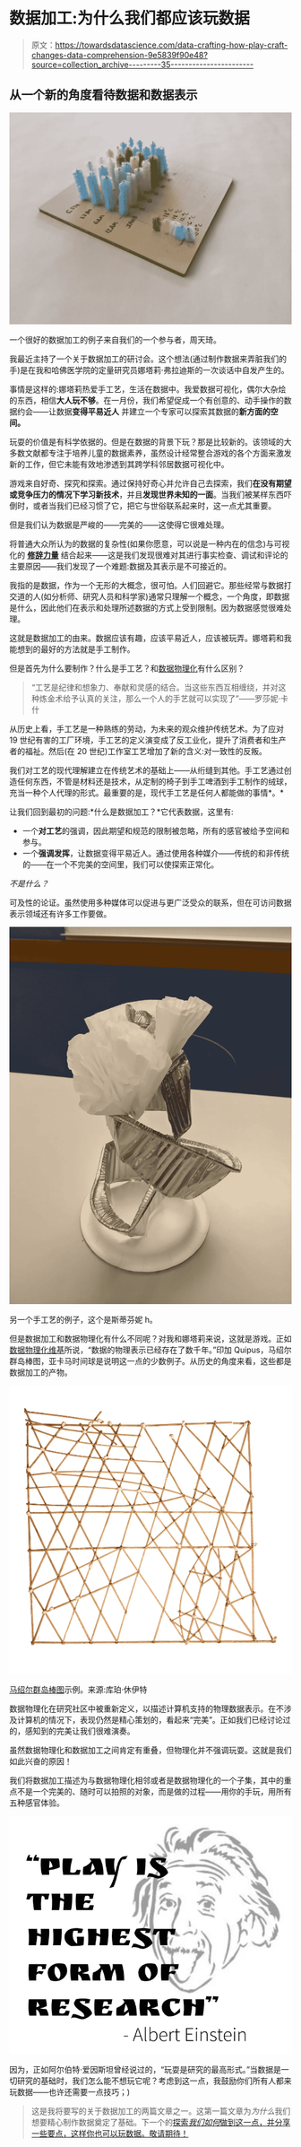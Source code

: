 # 数据加工:为什么我们都应该玩数据

> 原文：<https://towardsdatascience.com/data-crafting-how-play-craft-changes-data-comprehension-9e5839f90e48?source=collection_archive---------35----------------------->

## 从一个新的角度看待数据和数据表示

![](img/b9e402e9e22f87b76c12ea8f71cf4c46.png)

一个很好的数据加工的例子来自我们的一个参与者，周天琦。

我最近主持了一个关于数据加工的研讨会。这个想法(通过制作数据来弄脏我们的手)是在我和哈佛医学院的定量研究员娜塔莉·弗拉迪斯的一次谈话中自发产生的。

事情是这样的:娜塔莉热爱手工艺，生活在数据中。我爱数据可视化，偶尔大杂烩的东西，相信**大人玩不够**。在一月份，我们希望促成一个有创意的、动手操作的数据约会——让数据**变得平易近人** 并建立一个专家可以探索其数据的**新方面的空间。**

玩耍的价值是有科学依据的。但是在数据的背景下玩？那是比较新的。该领域的大多数文献都专注于培养儿童的数据素养，虽然设计经常整合游戏的各个方面来激发新的工作，但它未能有效地渗透到其跨学科邻居数据可视化中。

游戏来自好奇、探究和探索。通过保持好奇心并允许自己去探索，我们**在没有期望或竞争压力的情况下学习新技术**，并且**发现世界未知的一面**。当我们被某样东西吓倒时，或者当我们已经习惯了它，把它与世俗联系起来时，这一点尤其重要。

但是我们认为数据是严峻的——完美的——这使得它很难处理。

将普通大众所认为的数据的复杂性(如果你愿意，可以说是一种内在的信念)与可视化的 [**修辞力量**](https://www.dhi.ac.uk/san/waysofbeing/data/data-crone-kennedy-2016.pdf) 结合起来——这是我们发现很难对其进行事实检查、调试和评论的主要原因——我们发现了一个难题:数据及其表示是不可接近的。

我指的是数据，作为一个无形的大概念，很可怕。人们回避它。那些经常与数据打交道的人(如分析师、研究人员和科学家)通常只理解一个概念，一个角度，即数据是什么，因此他们在表示和处理所述数据的方式上受到限制。因为数据感觉很难处理。

这就是数据加工的由来。数据应该有趣，应该平易近人，应该被玩弄。娜塔莉和我能想到的最好的方法就是手工制作。

但是首先为什么要制作？什么是手工艺？和[数据物理化](https://www.researchgate.net/publication/333429485_Data_Physicalization)有什么区别？

> “工艺是纪律和想象力、奉献和灵感的结合。当这些东西互相缠绕，并对这种炼金术给予认真的关注，那么一个人的手艺就可以实现了”——罗莎妮·卡什

从历史上看，手工艺是一种熟练的劳动，为未来的观众维护传统艺术。为了应对 19 世纪有害的工厂环境，手工艺的定义演变成了反工业化，提升了消费者和生产者的福祉。然后(在 20 世纪)工作室工艺增加了新的含义:对一致性的反叛。

我们对工艺的现代理解建立在传统艺术的基础上——从绗缝到其他。手工艺通过创造任何东西，不管是材料还是技术，从定制的椅子到手工啤酒到手工制作的绒球，充当一种个人代理的形式。最重要的是，现代手工艺是任何人都能做的事情*。*

让我们回到最初的问题:*什么是数据加工？*它代表数据，这里有:

*   一个**对工艺**的强调，因此期望和规范的限制被忽略，所有的感官被给予空间和参与。
*   一个**强调发挥**，让数据变得平易近人。通过使用各种媒介——传统的和非传统的——在一个不完美的空间里，我们可以使探索正常化。

*不是什么？*

可及性的论证。虽然使用多种媒体可以促进与更广泛受众的联系，但在可访问数据表示领域还有许多工作要做。

![](img/7696c4c92c31301e116263c15f7a1ad2.png)

另一个手工艺的例子，这个是斯蒂芬妮 h。

但是数据加工和数据物理化有什么不同呢？对我和娜塔莉来说，这就是游戏。正如[数据物理化维基](http://dataphys.org/wiki/Data_Physicalization)所说，“数据的物理表示已经存在了数千年。”印加 Quipus，马绍尔群岛棒图，亚卡马时间球是说明这一点的少数例子。从历史的角度来看，这些都是数据加工的产物。

![](img/f5c862847121fd4e3f3cbaff52b15986.png)

[马绍尔群岛棒图](https://collection.cooperhewitt.org/objects/35520475/)示例。来源:库珀·休伊特

数据物理化在研究社区中被重新定义，以描述计算机支持的物理数据表示。在不涉及计算机的情况下，表现仍然是精心策划的，看起来“完美”。正如我们已经讨论过的，感知到的完美让我们很难演奏。

虽然数据物理化和数据加工之间肯定有重叠，但物理化并不强调玩耍。这就是我们如此兴奋的原因！

我们将数据加工描述为与数据物理化相邻或者是数据物理化的一个子集，其中的重点不是一个完美的、随时可以拍照的对象，而是做的过程——用你的手玩，用所有五种感官体验。

![](img/7f2dc888bb2bfd64c7c7b307c81f5a37.png)

因为，正如阿尔伯特·爱因斯坦曾经说过的，“玩耍是研究的最高形式。”当数据是一切研究的基础时，我们怎么能不想玩它呢？考虑到这一点，我鼓励你们所有人都来玩数据——也许还需要一点技巧；)

> 这是我将要写的关于数据加工的两篇文章之一。这第一篇文章为*为什么*我们想要精心制作数据奠定了基础。下一个的[探索*我们如何*做到这一点，并分享一些要点，这样你也可以玩数据。敬请期待！](https://aspenhopkins.medium.com/data-crafting-how-we-can-play-with-data-at-home-part-2-60e35135d6bf)